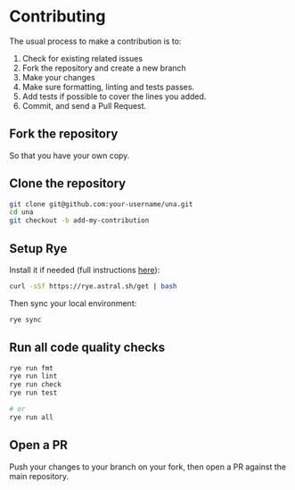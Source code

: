 # Contributing

The usual process to make a contribution is to:

1. Check for existing related issues
2. Fork the repository and create a new branch
3. Make your changes
4. Make sure formatting, linting and tests passes.
5. Add tests if possible to cover the lines you added.
6. Commit, and send a Pull Request.

## Fork the repository
So that you have your own copy.

## Clone the repository

```bash
git clone git@github.com:your-username/una.git
cd una
git checkout -b add-my-contribution
```

## Setup Rye
Install it if needed (full instructions [here](https://rye.astral.sh/)):
```bash
curl -sSf https://rye.astral.sh/get | bash
```

Then sync your local environment:
```bash
rye sync
```

## Run all code quality checks
```bash
rye run fmt
rye run lint
rye run check
rye run test

# or
rye run all
```

## Open a PR
Push your changes to your branch on your fork, then open a PR against the main repository.
